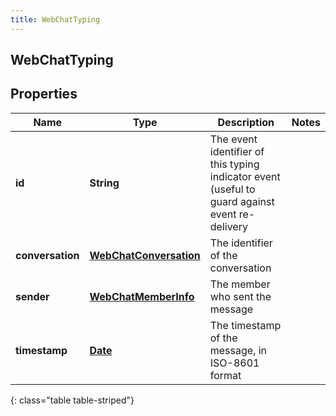 ```yaml
---
title: WebChatTyping
---
```


## WebChatTyping

## Properties

| Name             | Type                                                                   | Description                                                                                    | Notes |
| ---------------- | ---------------------------------------------------------------------- | ---------------------------------------------------------------------------------------------- | ----- |
| **id**           | <!----><!---->**String**<!---->                                        | The event identifier of this typing indicator event (useful to guard against event re-delivery |       |
| **conversation** | <!----><!---->[**WebChatConversation**](WebChatConversation.md)<!----> | The identifier of the conversation                                                             |       |
| **sender**       | <!----><!---->[**WebChatMemberInfo**](WebChatMemberInfo.md)<!---->     | The member who sent the message                                                                |       |
| **timestamp**    | <!----><!---->[**Date**](Date.md)<!---->                               | The timestamp of the message, in ISO-8601 format                                               |       |

{: class="table table-striped"}
